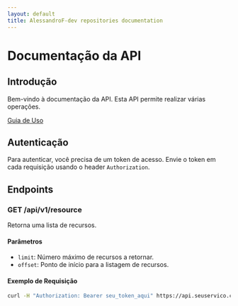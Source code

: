 ```yaml
---
layout: default
title: AlessandroF-dev repositories documentation
---
```


# Documentação da API

## Introdução
Bem-vindo à documentação da API. Esta API permite realizar várias operações.

[Guia de Uso](usage.md)

## Autenticação
Para autenticar, você precisa de um token de acesso. Envie o token em cada requisição usando o header `Authorization`.

## Endpoints
### GET /api/v1/resource
Retorna uma lista de recursos.

#### Parâmetros
- `limit`: Número máximo de recursos a retornar.
- `offset`: Ponto de início para a listagem de recursos.

#### Exemplo de Requisição
```bash
curl -H "Authorization: Bearer seu_token_aqui" https://api.seuservico.com/api/v1/resource](https://alessandrof-dev.github.io/api-documentation/
```
